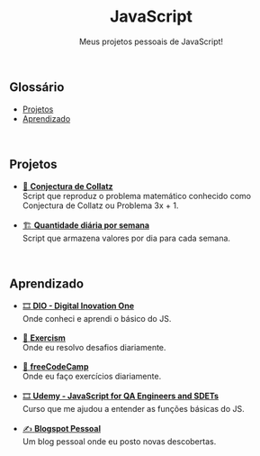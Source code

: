 <h1 align="center">JavaScript</h1>
<p align="center">Meus projetos pessoais de JavaScript!</p>
<br>

## Glossário
* [Projetos](#projetos)
* [Aprendizado](#aprendizado)
<br>

## Projetos
* [:abacus: **Conjectura de Collatz**](https://github.com/diegopereiracruz/javascript/tree/main/collatz_conjecture)<br>
Script que reproduz o problema matemático conhecido como Conjectura de Collatz ou Problema 3x + 1.<br><br>
* [:building_construction: **Quantidade diária por semana**](https://github.com/diegopereiracruz/javascript/tree/main/quantidade-por-semana)<br>
Script que armazena valores por dia para cada semana.
<br>

## Aprendizado
* [:film_strip: **DIO - Digital Inovation One**](https://web.dio.me/users/diegopereiracruz1019/?tab=achievements)<br>
Onde conheci e aprendi o básico do JS.<br><br>
* [:memo: **Exercism**](https://exercism.org/profiles/diegopereiracruz)<br>
Onde eu resolvo desafios diariamente.<br><br>
* [:memo: **freeCodeCamp**](https://www.freecodecamp.org/Kadent)<br>
Onde eu faço exercícios diariamente.<br><br>
* [:film_strip: **Udemy - JavaScript for QA Engineers and SDETs**](https://www.udemy.com/course/javascript-for-qa-engineers-and-sdets/)<br>
Curso que me ajudou a entender as funções básicas do JS.<br><br>
* [:writing_hand: **Blogspot Pessoal**](https://let-diego.blogspot.com/)<br>
Um blog pessoal onde eu posto novas descobertas.<br><br>
